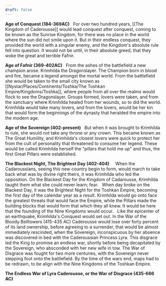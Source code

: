 ```yaml
---
draft: false
---
```

**Age of Conquest (184-369AC)**   For over two hundred years, [[The Kingdom of Caderousse]] would lead conquest after conquest, coming to be known as the Sunrise Kingdom, for there was no place in the world where the sun did not smile upon it. But in their endless conquest, they provided the world with a singular enemy, and the Kingdom's absolute rule fell into question. It would not be until, in their absolute greed, that they woke the great and terrible Fafnir.

**Age of Fafnir (369-402AC)**   From the ashes of the battlefield a new champion arose. Krimhilda the Dragonslayer. The Champion born in blood and fire, became a legend amongst the mortal world. From the battlefield she would be taken to the small city known as [[Nystar/Places/Continents/Toshka/The Toshkan Empire/Kingdoms/Toshka]], where people from all over the realms would flock to see the Dragonslayer. Groups formed, lovers were taken, and from the sanctuary where Krimhilda healed from her wounds, so to did the world. Krimhilda would take many lovers, and from the lovers, would be her kin that would form the beginnings of the dynasty that heralded the empire into the modern age.

**Age of the Sovereign (402-present)**   But when it was brought to Krimhilda to rule, she would not take any throne or any crown. This became known as The Great Humility, and Krimhilda's closest lovers were quick to protect her from the cult of personality that threatened to consume her legend. These would be called Krimhilda herself the "pillars that hold me up" and thus, the first Great Pillars were established.   

**The Blackest Night, The Brightest Day (402-404)**     When the Cadaroussians, seeing this new country begin to form, would march to take back what was by divine right theirs, it was Krimhilda who led the opposition. On the Blackest Day for the Kingdom of Cadarousse, Krimhilda taught them what she could never learn; fear.   When day broke on the Blackest Day, it was the Brightest Night for the Toshkan Empire, becoming the first day of the calendar year as a result. Krimhilda would go onto face the greatest threats that would face the Empire, while the Pillars made the building blocks that would form that which they all knew. It would be here that the founding of the Nine Kingdoms would occur.   Like the epicenter of an earthquake, Krimhilda's Conquest would set out. In the War of the Bloody Belltowers (415-435 AC) Caderousse would lose over forty percent of its land ownership, before agreeing to a surrender, that would be almost immediately rescinded, when the Sovereign, inconspicuous by her absence was discovered in bed with the Caderoussian Princess Lyra. This disgrace led the King to promise an endless war, shortly before being decapitated by the Sovereign, who absconded with her new wife in tow. The War of Disgrace was fought for two more centuries, with the Sovereign never stepping foot onto the battlefield. By the time of the wars end, maps had to be redrawn, to be align with the Nine Kingdoms of the Toshkan Empire.

**The Endless War of Lyra Caderousse, or the War of Disgrace (435-666 AC)** 
